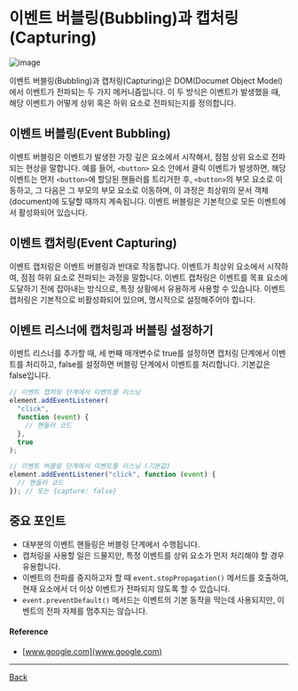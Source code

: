 # 이벤트 버블링(Bubbling)과 캡처링(Capturing)

![image](https://github.com/jiheon788/tech-note/assets/90181028/a9732384-a89a-455b-b0c5-4db175c5b60c)

이벤트 버블링(Bubbling)과 캡처링(Capturing)은 DOM(Documet Object Model)에서 이벤트가 전파되는 두 가지 메커니즘입니다. 이 두 방식은 이벤트가 발생했을 때, 해당 이벤트가 어떻게 상위 혹은 하위 요소로 전파되는지를 정의합니다.

## 이벤트 버블링(Event Bubbling)

이벤트 버블링은 이벤트가 발생한 가장 깊은 요소에서 시작해서, 점점 상위 요소로 전파되는 현상을 말합니다.
예를 들어, `<button>` 요소 안에서 클릭 이벤트가 발생하면, 해당 이벤트는 먼저 `<button>`에 할당된 핸들러를 트리거한 후, `<button>`의 부모 요소로 이동하고, 그 다음은 그 부모의 부모 요소로 이동하며, 이 과정은 최상위의 문서 객체(document)에 도달할 때까지 계속됩니다.
이벤트 버블링은 기본적으로 모든 이벤트에서 활성화되어 있습니다.

## 이벤트 캡처링(Event Capturing)

이벤트 캡처링은 이벤트 버블링과 반대로 작동합니다. 이벤트가 최상위 요소에서 시작하여, 점점 하위 요소로 전파되는 과정을 말합니다.
이벤트 캡처링은 이벤트를 목표 요소에 도달하기 전에 잡아내는 방식으로, 특정 상황에서 유용하게 사용할 수 있습니다.
이벤트 캡처링은 기본적으로 비활성화되어 있으며, 명시적으로 설정해주어야 합니다.

## 이벤트 리스너에 캡처링과 버블링 설정하기

이벤트 리스너를 추가할 때, 세 번째 매개변수로 true를 설정하면 캡처링 단계에서 이벤트를 처리하고, false를 설정하면 버블링 단계에서 이벤트를 처리합니다. 기본값은 false입니다.

```javascript
// 이벤트 캡처링 단계에서 이벤트를 리스닝
element.addEventListener(
  "click",
  function (event) {
    // 핸들러 코드
  },
  true
);

// 이벤트 버블링 단계에서 이벤트를 리스닝 (기본값)
element.addEventListener("click", function (event) {
  // 핸들러 코드
}); // 또는 {capture: false}
```

## 중요 포인트

- 대부분의 이벤트 핸들링은 버블링 단계에서 수행됩니다.
- 캡처링을 사용할 일은 드물지만, 특정 이벤트를 상위 요소가 먼저 처리해야 할 경우 유용합니다.
- 이벤트의 전파를 중지하고자 할 때 `event.stopPropagation()` 메서드를 호출하여, 현재 요소에서 더 이상 이벤트가 전파되지 않도록 할 수 있습니다.
- `event.preventDefault()` 메서드는 이벤트의 기본 동작을 막는데 사용되지만, 이벤트의 전파 자체를 멈추지는 않습니다.

#### Reference

- [www.google.com](www.google.com)

---

[Back](../README.md)
